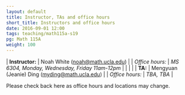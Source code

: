 ```yaml
---
layout: default
title: Instructor, TAs and office hours
short_title: Instructors and office hours
date: 2016-09-01 12:00
tags: teaching/math115a-s19
pg: Math 115A
weight: 100
---
```




| __Instructor:__ | Noah White (<a href="mailto:noah@math.ucla.edu">noah@math.ucla.edu</a>)                    |
| _Office hours:_ | _MS 6304, Monday, Wednesday, Friday 11am-12pm_                                             |
|                 |                                                                                            |
| __TA:__         | Mengyuan (Jeanie) Ding (<a href="mailto:myding@math.ucla.edu">myding@math.ucla.edu</a>) |
| _Office hours:_ | _TBA, TBA_                                                |


Please check back here as office hours and locations may change.
